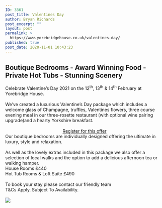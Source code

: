```yaml
---
ID: 3361
post_title: Valentines Day
author: Bryan Richards
post_excerpt: ""
layout: post
permalink: >
  https://www.yorebridgehouse.co.uk/valentines-day/
published: true
post_date: 2020-11-01 10:43:23
---
```

<div class="section-title"><h2>Boutique Bedrooms - Award Winning Food - Private Hot Tubs - Stunning Scenery</h2></div>

<div>Celebrate Valentine’s Day 2021 on the 12<sup>th</sup>, 13<sup>th</sup> & 14<sup>th</sup> February at Yorebridge House.</div>
<br />

<div>We’ve created a luxurious Valentine’s Day package which includes a welcome glass of Champagne, truffles, Valentines flowers, three course evening meal in our three-rosette restaurant  (with optional wine pairing upgrade)and a hearty Yorkshire breakfast.</div>
<br />

<div style="text-align: center;"><a href="/valentines-enquiry-form" class="button vertical-center">Register for this offer</a></div>

<div>Our boutique bedrooms are individually designed offering the ultimate in luxury, style and relaxation. </div>
<br />
<div>As well as the lovely extras included in this package we also offer a selection of local walks and the option to add a delicious afternoon tea or walking hamper.</div>
<div>House Rooms £440</div>
<div>Hot Tub Rooms & Loft Suite £490</div>
<br />
<div>To book your stay please contact our friendly team</div>
<div>T&Cs Apply.  Subject To Availability.</div>
<br />
<div> <img src="https://www.yorebridgehouse.co.uk/wp-content/uploads/2018/12/valentine-day-pic.png" /></div>